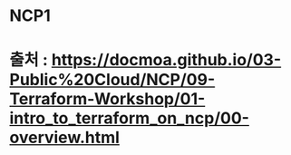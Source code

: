 # NCP1
# 출처 : https://docmoa.github.io/03-Public%20Cloud/NCP/09-Terraform-Workshop/01-intro_to_terraform_on_ncp/00-overview.html
